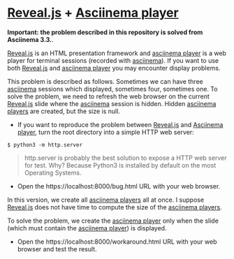 # [Reveal.js](https://revealjs.com/) + [Asciinema player](https://github.com/asciinema/asciinema)

**Important: the problem described in this repository is solved from Asciinema 3.3.**.

[Reveal.js](https://revealjs.com/) is an HTML presentation framework and [asciinema player](https://github.com/asciinema/asciinema-player) is a web player for terminal sessions (recorded with [asciinema](https://github.com/asciinema/asciinema)). If you want to use both [Reveal.js](https://revealjs.com/) and [asciinema player](https://github.com/asciinema/asciinema-player) you may encounter display problems.

This problem is described as follows. Sometimes we can have three [asciinema](https://github.com/asciinema/asciinema) sessions which displayed, sometimes four, sometimes one. To solve the problem, we need to refresh the web browser on the current [Reveal.js](https://revealjs.com/) slide where the [asciinema](https://github.com/asciinema/asciinema) session is hidden. Hidden [asciinema players](https://github.com/asciinema/asciinema-player) are created, but the size is null.

* If you want to reproduce the problem between [Reveal.js](https://revealjs.com/) and [Asciinema player](https://github.com/asciinema/asciinema), turn the root directory into a simple HTTP web server:

```
$ python3 -m http.server
```

> http.server is probably the best solution to expose a HTTP web server for test. Why? Because Python3 is installed by default on the most Operating Systems.

* Open the https://localhost:8000/bug.html URL with your web browser.

In this version, we create all [asciinema players](https://github.com/asciinema/asciinema-player) all at once. I suppose [Reveal.js](https://revealjs.com/) does not have time to compute the size of the [asciinema players](https://github.com/asciinema/asciinema-player).

To solve the problem, we create the [asciinema player](https://github.com/asciinema/asciinema-player) only when the slide (which must contain the [asciinema player](https://github.com/asciinema/asciinema-player)) is displayed.

* Open the https://localhost:8000/workaround.html URL with your web browser and test the result.
